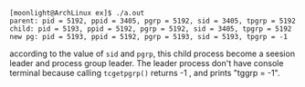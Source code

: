     [moonlight@ArchLinux ex]$ ./a.out 
    parent: pid = 5192, ppid = 3405, pgrp = 5192, sid = 3405, tpgrp = 5192
    child: pid = 5193, ppid = 5192, pgrp = 5192, sid = 3405, tpgrp = 5192
    new pg: pid = 5193, ppid = 5192, pgrp = 5193, sid = 5193, tpgrp = -1

according to the value of `sid` and `pgrp`, this child process become a seesion leader and process group leader. The leader process don't have console terminal because calling `tcgetpgrp()` returns -1 , and prints "tggrp = -1".
